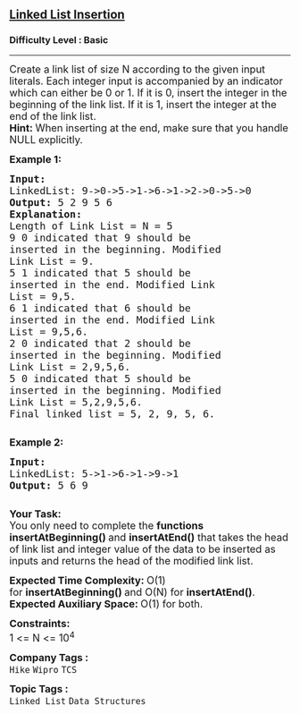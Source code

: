 <h2><a href="https://www.geeksforgeeks.org/problems/linked-list-insertion-1587115620/1?page=1&category=Linked%20List&difficulty=Basic&sortBy=difficulty">Linked List Insertion</a></h2><h3>Difficulty Level : Basic</h3><hr><div class="problems_problem_content__Xm_eO"><p><span style="font-size:18px">Create a link list of size N according to the given input literals. Each integer input is accompanied by an indicator which can either be 0 or 1. If it is 0, insert the integer in the beginning of the link list.&nbsp;If it is 1, insert the integer at the end of the link list.&nbsp;</span><br>
<span style="font-size:18px"><strong>Hint: </strong>When inserting at the end, make sure that you handle NULL explicitly. </span></p>

<p><span style="font-size:18px"><strong>Example 1:</strong></span></p>

<pre><span style="font-size:18px"><strong>Input:
</strong>LinkedList: 9-&gt;0-&gt;5-&gt;1-&gt;6-&gt;1-&gt;2-&gt;0-&gt;5-&gt;0
<strong>Output: </strong>5 2 9 5 6<strong>
Explanation:
</strong>Length of Link List = N = 5
9 0&nbsp;indicated that 9 should be
inserted in the beginning. Modified
Link List = 9.
5 1&nbsp;indicated that 5&nbsp;should be
inserted in the end.&nbsp;Modified Link
List = 9,5.
6 1 indicated that 6&nbsp;should be
inserted in the end.&nbsp;Modified Link
List = 9,5,6.
2 0&nbsp;indicated that 2&nbsp;should be
inserted in the beginning.&nbsp;Modified
Link List = 2,9,5,6.
5 0&nbsp;indicated that 5&nbsp;should be
inserted in the beginning.&nbsp;Modified
Link List = 5,2,9,5,6.&nbsp;
Final linked list =&nbsp;5, 2, 9, 5, 6.<strong>
</strong></span>
</pre>

<p><span style="font-size:18px"><strong>Example 2:</strong></span></p>

<pre><span style="font-size:18px"><strong>Input:
</strong>LinkedList: 5-&gt;1-&gt;6-&gt;1-&gt;9-&gt;1
<strong>Output: </strong>5 6 9<strong>
</strong></span>
</pre>

<p><span style="font-size:18px"><strong>Your Task:</strong><br>
You only need to complete the <strong>functions insertAtBeginning()&nbsp;</strong>and </span><span style="font-size:18px"><strong>insertAtEnd()</strong></span><span style="font-size:18px">&nbsp;that takes the head of link list and integer value of the data to be inserted as inputs and returns the head of the modified link list.&nbsp;</span></p>

<p><span style="font-size:18px"><strong>Expected Time Complexity:&nbsp;</strong>O(1) for&nbsp;<strong>insertAtBeginning()&nbsp;</strong>and O(N) for&nbsp;<strong>insertAtEnd()</strong>.<br>
<strong>Expected Auxiliary Space:&nbsp;</strong>O(1) for both.</span></p>

<p><span style="font-size:18px"><strong>Constraints:</strong><br>
1 &lt;= N &lt;= 10<sup>4</sup></span></p>
</div><p><span style=font-size:18px><strong>Company Tags : </strong><br><code>Hike</code>&nbsp;<code>Wipro</code>&nbsp;<code>TCS</code>&nbsp;<br><p><span style=font-size:18px><strong>Topic Tags : </strong><br><code>Linked List</code>&nbsp;<code>Data Structures</code>&nbsp;